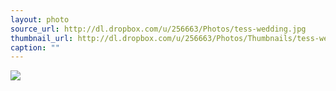 ```yaml
---
layout: photo
source_url: http://dl.dropbox.com/u/256663/Photos/tess-wedding.jpg
thumbnail_url: http://dl.dropbox.com/u/256663/Photos/Thumbnails/tess-wedding.jpg
caption: ""
---
```

![](http://dl.dropbox.com/u/256663/Photos/tess-wedding.jpg)